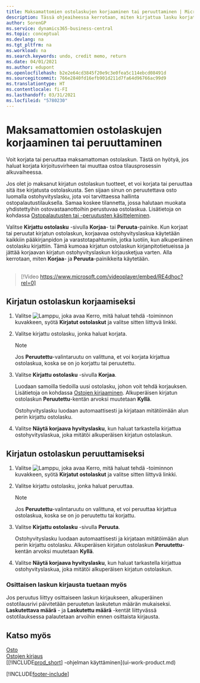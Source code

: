```yaml
---
title: Maksamattomien ostolaskujen korjaaminen tai peruuttaminen | Microsoft Docs
description: Tässä ohjeaiheessa kerrotaan, miten kirjattua lasku korjataan, peruutetaan tai kumotaan ja miten ostohyvityslasku luodaan automaattisesti.
author: SorenGP
ms.service: dynamics365-business-central
ms.topic: conceptual
ms.devlang: na
ms.tgt_pltfrm: na
ms.workload: na
ms.search.keywords: undo, credit memo, return
ms.date: 04/01/2021
ms.author: edupont
ms.openlocfilehash: b2e2e64cd3845f20e9c3e0fea5c114ebcd08491d
ms.sourcegitcommit: 766e2840fd16efb901d211d7fa64d96766ac99d9
ms.translationtype: HT
ms.contentlocale: fi-FI
ms.lasthandoff: 03/31/2021
ms.locfileid: "5780230"
---
```

# <a name="correct-or-cancel-unpaid-purchase-invoices"></a>Maksamattomien ostolaskujen korjaaminen tai peruuttaminen

Voit korjata tai peruuttaa maksamattoman ostolaskun. Tästä on hyötyä, jos haluat korjata kirjoitusvirheen tai muuttaa ostoa tilausprosessin alkuvaiheessa.

Jos olet jo maksanut kirjatun ostolaskun tuotteet, et voi korjata tai peruuttaa sitä itse kirjatusta ostolaskusta. Sen sijaan sinun on peruutettava osto luomalla ostohyvityslasku, jota voi tarvittaessa hallinta ostopalautustilauksella. Samaa koskee tilannetta, jossa halutaan muokata yhdistettyihin ostovastaanottoihin perustuvaa ostolaskua. Lisätietoja on kohdassa [Ostopalautusten tai -peruutusten käsitteleminen](purchasing-how-process-purchase-returns-cancellations.md).

Valitse **Kirjattu ostolasku** -sivulla **Korjaa**- tai **Peruuta**-painike. Kun korjaat tai peruutat kirjatun ostolaskun, korjaavaa ostohyvityslaskua käytetään kaikkiin pääkirjanpidon ja varastotapahtumiin, jotka luotiin, kun alkuperäinen ostolasku kirjattiin. Tämä kumoaa kirjatun ostolaskun kirjanpitotietueissa ja jättää korjaavan kirjatun ostohyvityslaskun kirjausketjua varten. Alla kerrotaan, miten **Korjaa**- ja **Peruuta**-painikkeita käytetään.
<br><br>
> [!Video https://www.microsoft.com/videoplayer/embed/RE4dhoc?rel=0]

## <a name="to-correct-a-posted-purchase-invoice"></a>Kirjatun ostolaskun korjaamiseksi
1. Valitse ![Lamppu, joka avaa Kerro, mitä haluat tehdä -toiminnon](media/ui-search/search_small.png "Kerro, mitä haluat tehdä") kuvakkeen, syötä **Kirjatut ostolaskut** ja valitse sitten liittyvä linkki.  
2. Valitse kirjattu ostolasku, jonka haluat korjata.  

    > [!NOTE]  
    >   Jos **Peruutettu**-valintaruutu on valittuna, et voi korjata kirjattua ostolaskua, koska se on jo korjattu tai peruutettu.
3. Valitse **Kirjattu ostolasku** -sivulla **Korjaa**.

    Luodaan samoilla tiedoilla uusi ostolasku, johon voit tehdä korjauksen. Lisätietoja on kohdassa [Ostojen kirjaaminen](purchasing-how-record-purchases.md). Alkuperäisen kirjatun ostolaskun **Peruutettu**-kentän arvoksi muutetaan **Kyllä**.

    Ostohyvityslasku luodaan automaattisesti ja kirjataan mitätöimään alun perin kirjattu ostolasku.
4. Valitse **Näytä korjaava hyvityslasku**, kun haluat tarkastella kirjattua ostohyvityslaskua, joka mitätöi alkuperäisen kirjatun ostolaskun.

## <a name="to-cancel-a-posted-purchase-invoice"></a>Kirjatun ostolaskun peruuttamiseksi
1. Valitse ![Lamppu, joka avaa Kerro, mitä haluat tehdä -toiminnon](media/ui-search/search_small.png "Kerro, mitä haluat tehdä") kuvakkeen, syötä **Kirjatut ostolaskut** ja valitse sitten liittyvä linkki.  
2. Valitse kirjattu ostolasku, jonka haluat peruuttaa.

    > [!NOTE]  
    >   Jos **Peruutettu**-valintaruutu on valittuna, et voi peruuttaa kirjattua ostolaskua, koska se on jo peruutettu tai korjattu.
3. Valitse **Kirjattu ostolasku** -sivulla **Peruuta**.

    Ostohyvityslasku luodaan automaattisesti ja kirjataan mitätöimään alun perin kirjattu ostolasku. Alkuperäisen kirjatun ostolaskun **Peruutettu**-kentän arvoksi muutetaan **Kyllä**.
4. Valitse **Näytä korjaava hyvityslasku**, kun haluat tarkastella kirjattua ostohyvityslaskua, joka mitätöi alkuperäisen kirjatun ostolaskun.

### <a name="partial-invoice-posting-also-supported"></a>Osittaisen laskun kirjausta tuetaan myös
Jos peruutus liittyy osittaiseen laskun kirjaukseen, alkuperäinen ostotilausrivi päivitetään peruutetun laskutetun määrän mukaiseksi. **Laskutettava määrä** - ja **Laskutettu määrä** -kentät liittyvässä ostotilauksessa palautetaan arvoihin ennen osittaista kirjausta.

## <a name="see-also"></a>Katso myös
[Osto](purchasing-manage-purchasing.md)  
[Ostojen kirjaus](purchasing-how-record-purchases.md)  
[[!INCLUDE[prod_short](includes/prod_short.md)] -ohjelman käyttäminen](ui-work-product.md)


[!INCLUDE[footer-include](includes/footer-banner.md)]